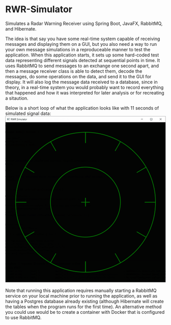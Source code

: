 # RWR-Simulator
Simulates a Radar Warning Receiver using Spring Boot, JavaFX, RabbitMQ, and Hibernate.

The idea is that say you have some real-time system capable of receiving messages and displaying them on a GUI, but you also need a way to run your own message simulations in a reproduceable manner to test the application. When this application starts, it sets up some hard-coded test data representing different signals detected at sequential points in time. It uses RabbitMQ to send messages to an exchange one second apart, and then a message receiver class is able to detect them, decode the messages, do some operations on the data, and send it to the GUI for display. It will also log the message data received to a database, since in theory, in a real-time system you would probably want to record everything that happened and how it was interpreted for later analysis or for recreating a sitaution.

Below is a short loop of what the application looks like with 11 seconds of simulated signal data:
![](https://github.com/jordan-p-jones/RWR-Simulator/blob/main/RwrAppDemo.gif)

Note that running this application requires manually starting a RabbitMQ service on your local machine prior to running the application, as well as having a Postgres database already existing (although Hibernate will create the tables when the program runs for the first time). An alternative method you could use would be to create a container with Docker that is configured to use RabbitMQ.
